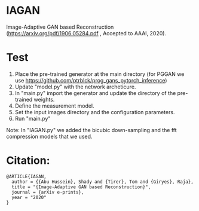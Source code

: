 # IAGAN

Image-Adaptive GAN based Reconstruction (https://arxiv.org/pdf/1906.05284.pdf , Accepted to AAAI, 2020).

# Test
1. Place the pre-trained generator at the main directory (for PGGAN we use https://github.com/ptrblck/prog_gans_pytorch_inference)
2. Update "model.py" with the network archeticure.
3. In "main.py" import the generator and update the directory of the pre-trained weights.
4. Define the measurement model.
5. Set the input images directory and the configuration parameters.
6. Run "main.py"

Note:
In "IAGAN.py" we added the bicubic down-sampling and the fft compression models that we used.

# Citation:

    @ARTICLE{IAGAN,
      author = {{Abu Hussein}, Shady and {Tirer}, Tom and {Giryes}, Raja},
      title = "{Image-Adaptive GAN based Reconstruction}",
      journal = {arXiv e-prints},
      year = "2020"
    }
